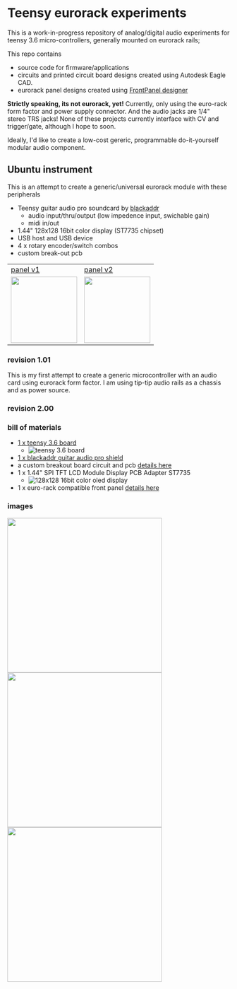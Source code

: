 # Teensy eurorack experiments

This is a work-in-progress repository of analog/digital audio experiments for teensy 3.6 micro-controllers, generally mounted on eurorack rails; 

This repo contains 
* source code for firmware/applications
* circuits and printed circuit board designs created using Autodesk Eagle CAD.
* eurorack panel designs created using [FrontPanel designer](http://www.schaeffer-ag.de/en/downloads/front_panel_designer/?no_cache=1 "Front panel designer download")

**Strictly speaking, its not eurorack, yet!** Currently, only using the euro-rack form factor and power supply connector. And the audio jacks are 1/4" stereo TRS jacks! None of these projects currently interface with CV and trigger/gate, although I hope to soon.

Ideally, I'd like to create a low-cost gereric, programmable do-it-yourself modular audio component. 

## Ubuntu instrument 
This is an attempt to create a generic/universal eurorack module with these peripherals
 * Teensy guitar audio pro soundcard by [blackaddr](http://www.blackaddr.com)
   * audio input/thru/output (low impedence input, swichable gain)
   * midi in/out
 * 1.44" 128x128 16bit color display (ST7735 chipset)
 * USB host and USB device 
 * 4 x rotary encoder/switch combos
 * custom break-out pcb

<table> 
  <tr>
    <td>
      <a href="https://github.com/newdigate/teensy-eurorack/tree/master/hardware/ubuntu">
      panel v1
      </a>
    </td>
    
<td>
    <a href="https://github.com/newdigate/teensy-eurorack/tree/master/hardware/ubuntu-v2.0">
      panel v2
  </a>
    </td>   
  </tr>

<tr>
<td>
<img src="https://raw.githubusercontent.com/newdigate/teensy-eurorack/master/hardware/ubuntu/images/20hp-Ubuntu-instruments-number-one.PNG" width="150px"/>
    </td>
    
<td>
<img src="https://raw.githubusercontent.com/newdigate/teensy-eurorack/master/hardware/ubuntu-v2.0/panels/images/20hp-Ubuntu-instruments-number-two-2.png" width="150px"/>
    </td>   
  </tr>
</table>

### revision 1.01
This is my first attempt to create a generic microcontroller with an audio card using eurorack form factor. I am using tip-tip audio rails as a chassis and as power source.

### revision 2.00


### bill of materials
 * [1 x teensy 3.6 board](https://www.pjrc.com/store/teensy36.html "teensy 3.6 board")
   * ![teensy 3.6 board](https://raw.githubusercontent.com/newdigate/teensy-eurorack/master/hardware/ubuntu/panels/teensy3.6/teensy3.6.svg?sanitize=true "teensy 3.6 board")
 * [1 x blackaddr guitar audio pro shield](http://blackaddr.com/products/)
 * a custom breakout board circuit and pcb [details here](/hardware/ubuntu/eagle/ubuntu "custom breakout board circuit and pcb") 
 * 1 x 1.44" SPI TFT LCD Module Display PCB Adapter ST7735 
   * ![128x128 16bit color oled display](https://raw.githubusercontent.com/newdigate/teensy-eurorack/master/hardware/ubuntu/panels/tft/st7735/1.44-inch/st7735.svg?sanitize=true "128x128 16bit color oled display")
 * 1 x euro-rack compatible front panel [details here](/hardware/ubuntu/panels/Ubuntu "eurorack panels")
 
 ### images
<img src="https://raw.githubusercontent.com/newdigate/teensy-eurorack/master/hardware/ubuntu/images/IMG_0633.png" width="350px"/>

<img src="https://raw.githubusercontent.com/newdigate/teensy-eurorack/master/hardware/ubuntu/eagle/ubuntu/images/Teensy36-ubuntu-breakout.schematic.png" width="350px"/>

<img src="https://raw.githubusercontent.com/newdigate/teensy-eurorack/master/hardware/ubuntu/panels/Ubuntu/20hp-Ubuntu-instruments-number-one.svg?sanitize=true" width="350px"/>
